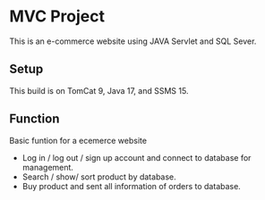 # MVC Project

This is an e-commerce website using JAVA Servlet and SQL Sever.

## Setup
This build is on TomCat 9, Java 17, and SSMS 15.

## Function
Basic funtion for a ecemerce website
  + Log in / log out / sign up account and connect to database for management.
  + Search / show/ sort product by database.
  + Buy product and sent all information  of orders to database.
